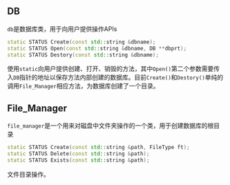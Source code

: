 ## DB

`db`是数据库类，用于向用户提供操作APIs

```c++
static STATUS Create(const std::string &dbname);
static STATUS Open(const std::string &dbname, DB **dbprt);
static STATUS Destory(const std::string &dbname);
```

使用`static`向用户提供创建、打开、销毁的方法，其中`Open()`第二个参数需要传入`DB`指针的地址以保存方法内部创建的数据库。目前`Create()`和`Destory()`单纯的调用`File_Manager`相应方法，为数据库创建了一个目录。

## File_Manager

`file_manager`是一个用来对磁盘中文件夹操作的一个类，用于创建数据库的根目录

```c++
static STATUS Create(const std::string &path, FileType ft);
static STATUS Delete(const std::string &path);
static STATUS Exists(const std::string &path);
```

文件目录操作。
